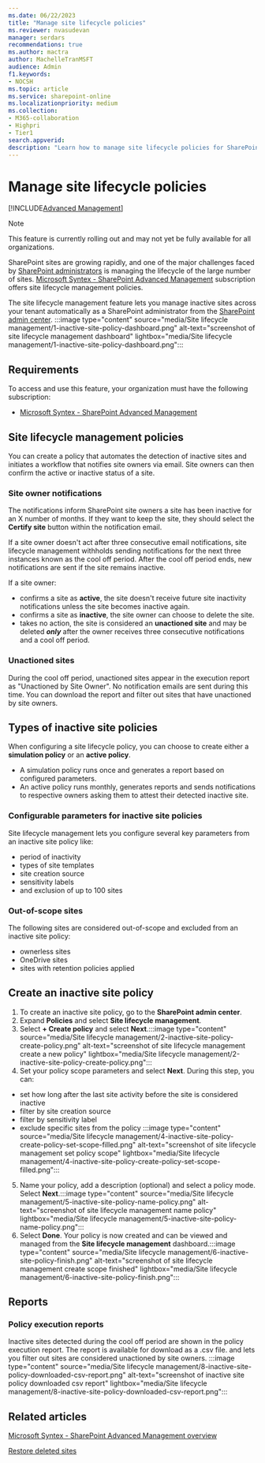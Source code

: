 ```yaml
---
ms.date: 06/22/2023
title: "Manage site lifecycle policies"
ms.reviewer: nvasudevan
manager: serdars
recommendations: true 
ms.author: mactra
author: MachelleTranMSFT
audience: Admin
f1.keywords: 
- NOCSH 
ms.topic: article
ms.service: sharepoint-online
ms.localizationpriority: medium
ms.collection: 
- M365-collaboration
- Highpri
- Tier1
search.appverid:
description: "Learn how to manage site lifecycle policies for SharePoint sites."
---
```


# Manage site lifecycle policies

[!INCLUDE[Advanced Management](includes/advanced-management.md)]

> [!NOTE]
> This feature is currently rolling out and may not yet be fully available for all organizations.

SharePoint sites are growing rapidly, and one of the major challenges faced by [SharePoint administrators](sharepoint-admin-role.md) is managing the lifecycle of the large number of sites. [Microsoft Syntex - SharePoint Advanced Management](advanced-management.md) subscription offers site lifecycle management policies.

The site lifecycle management feature lets you manage inactive sites across your tenant automatically as a SharePoint administrator from the [SharePoint admin center](get-started-new-admin-center.md). :::image type="content" source="media/Site lifecycle management/1-inactive-site-policy-dashboard.png" alt-text="screenshot of site lifecycle management dashboard" lightbox="media/Site lifecycle management/1-inactive-site-policy-dashboard.png":::

## Requirements

To access and use this feature, your organization must have the following subscription:

- [Microsoft Syntex - SharePoint Advanced Management](advanced-management.md)

## Site lifecycle management policies

You can create a policy that automates the detection of inactive sites and initiates a workflow that notifies site owners via email. Site owners can then confirm the active or inactive status of a site.

### Site owner notifications

The notifications inform SharePoint site owners a site has been inactive for an X number of months. If they want to keep the site, they should select the **Certify site** button within the notification email.

If a site owner doesn't act after three consecutive email notifications, site lifecycle management withholds sending notifications for the next three instances known as the cool off period. After the cool off period ends, new notifications are sent if the site remains inactive.

If a site owner:

- confirms a site as **active**, the site doesn't receive future site inactivity notifications unless the site becomes inactive again.
- confirms a site as **inactive**, the site owner can choose to delete the site.
- takes no action, the site is considered an **unactioned site** and may be deleted ***only*** after the owner receives three consecutive notifications and a cool off period.

### Unactioned sites

During the cool off period, unactioned sites appear in the execution report as "Unactioned by Site Owner". No notification emails are sent during this time. You can download the report and filter out sites that have unactioned by site owners.

## Types of inactive site policies

When configuring a site lifecycle policy, you can choose to create either a **simulation policy** or an **active policy**.

- A simulation policy runs once and generates a report based on configured parameters.
- An active policy runs monthly, generates reports and sends notifications to respective owners asking them to attest their detected inactive site.

### Configurable parameters for inactive site policies

Site lifecycle management lets you configure several key parameters from an inactive site policy like:

- period of inactivity
- types of site templates
- site creation source
- sensitivity labels
- and exclusion of up to 100 sites

### Out-of-scope sites

The following sites are considered out-of-scope and excluded from an inactive site policy:

- ownerless sites
- OneDrive sites
- sites with retention policies applied

## Create an inactive site policy

1. To create an inactive site policy, go to the **SharePoint admin center**.
2. Expand **Policies** and select **Site lifecycle management**.
3. Select **+ Create policy** and select **Next**.:::image type="content" source="media/Site lifecycle management/2-inactive-site-policy-create-policy.png" alt-text="screenshot of site lifecycle management create a new policy" lightbox="media/Site lifecycle management/2-inactive-site-policy-create-policy.png":::
4. Set your policy scope parameters and select **Next**. During this step, you can:

- set how long after the last site activity before the site is considered inactive
- filter by site creation source
- filter by sensitivity label
- exclude specific sites from the policy :::image type="content" source="media/Site lifecycle management/4-inactive-site-policy-create-policy-set-scope-filled.png" alt-text="screenshot of site lifecycle management set policy scope" lightbox="media/Site lifecycle management/4-inactive-site-policy-create-policy-set-scope-filled.png":::

5. Name your policy, add a description (optional) and select a policy mode. Select **Next**.:::image type="content" source="media/Site lifecycle management/5-inactive-site-policy-name-policy.png" alt-text="screenshot of site lifecycle management name policy" lightbox="media/Site lifecycle management/5-inactive-site-policy-name-policy.png":::
6. Select **Done**. Your policy is now created and can be viewed and managed from the **Site lifecycle management** dashboard.:::image type="content" source="media/Site lifecycle management/6-inactive-site-policy-finish.png" alt-text="screenshot of site lifecycle management create scope finished" lightbox="media/Site lifecycle management/6-inactive-site-policy-finish.png":::

## Reports

### Policy execution reports

Inactive sites detected during the cool off period are shown in the policy execution report. The report is available for download as a .csv file. and lets you filter out sites are considered unactioned by site owners. :::image type="content" source="media/Site lifecycle management/8-inactive-site-policy-downloaded-csv-report.png" alt-text="screenshot of inactive site policy downloaded csv report" lightbox="media/Site lifecycle management/8-inactive-site-policy-downloaded-csv-report.png":::

## Related articles

[Microsoft Syntex - SharePoint Advanced Management overview](advanced-management.md)

[Restore deleted sites](restore-deleted-site-collection.md)
